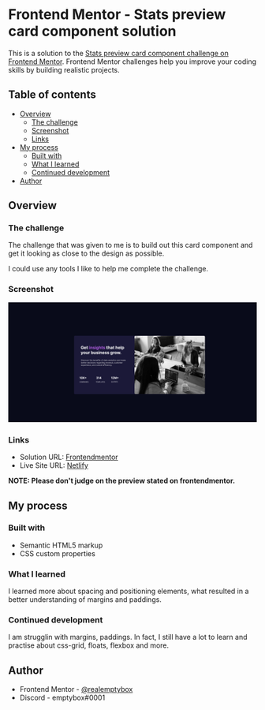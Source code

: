 # Frontend Mentor - Stats preview card component solution

This is a solution to the [Stats preview card component challenge on Frontend Mentor](https://www.frontendmentor.io/challenges/stats-preview-card-component-8JqbgoU62). Frontend Mentor challenges help you improve your coding skills by building realistic projects. 

## Table of contents

- [Overview](#overview)
  - [The challenge](#the-challenge)
  - [Screenshot](#screenshot)
  - [Links](#links)
- [My process](#my-process)
  - [Built with](#built-with)
  - [What I learned](#what-i-learned)
  - [Continued development](#continued-development)
- [Author](#author)



## Overview

### The challenge


The challenge that was given to me is to build out this card component and get it looking as close to the design as possible.

I could use any tools I like to help me complete the challenge. 


### Screenshot

![](./screenshot.png)



### Links

- Solution URL: [Frontendmentor](https://www.frontendmentor.io/solutions/a-card-component-using-html5-and-css3-CWxeS1UFQ)
- Live Site URL: [Netlify](https://serene-brown-2fdcd5.netlify.app/)

**NOTE: Please don't judge on the preview stated on frontendmentor.**

## My process

### Built with

- Semantic HTML5 markup
- CSS custom properties


### What I learned

I learned more about spacing and positioning elements, what resulted in a better understanding of margins and paddings. 


### Continued development

I am strugglin with margins, paddings. In fact, I still have a lot to learn and practise about css-grid, floats, flexbox and more.



## Author

- Frontend Mentor - [@realemptybox](https://www.frontendmentor.io/profile/realemptybox)
- Discord - emptybox#0001
